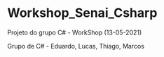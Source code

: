 # Workshop_Senai_Csharp
Projeto do grupo C# - WorkShop (13-05-2021)

Grupo de C# - Eduardo, Lucas, Thiago, Marcos
